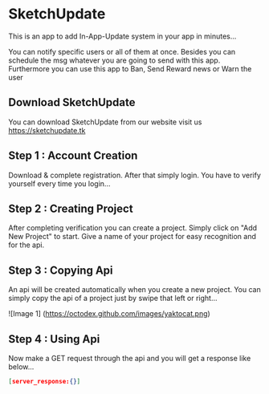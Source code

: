 # SketchUpdate
This is an app to add In-App-Update system in your app in minutes... 

You can notify specific users or all of them at once. Besides you can schedule the msg whatever you are going to send with this app. Furthermore you can use this app to Ban, Send Reward news or Warn the user

## Download SketchUpdate
You can download SketchUpdate from our website
visit us https://sketchupdate.tk

## Step 1 : Account Creation
Download & complete registration. After that simply login. You have to verify yourself every time you login...

## Step 2 : Creating Project
After completing verification you can create a project. Simply click on "Add New Project" to start. Give a name of your project for easy recognition and for the api. 

## Step 3 : Copying Api
An api will be created automatically when you create a new project. You can simply copy the api of a project just by swipe that left or right...

![Image 1] (https://octodex.github.com/images/yaktocat.png) 

## Step 4 : Using Api
Now make a GET request through the api and you will get a response like below... 
```json
[server_response:{}]
```
